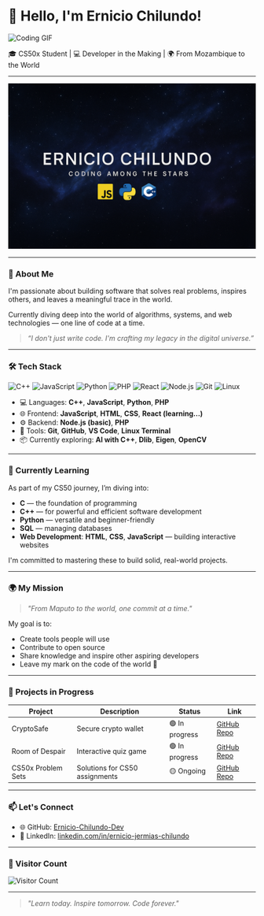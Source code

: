 
# 👋 Hello, I'm Ernicio Chilundo!  

![Coding GIF](https://media.giphy.com/media/3o7aD2saalBwwftBIY/giphy.gif)  

🎓 CS50x Student | 💻 Developer in the Making | 🌍 From Mozambique to the World  

---

<p align="center">
  <img src="./banner.png" alt="Ernicio Chilundo Banner" width="600"/>
</p>

---

### 🧠 About Me  
I'm passionate about building software that solves real problems, inspires others, and leaves a meaningful trace in the world.  

Currently diving deep into the world of algorithms, systems, and web technologies — one line of code at a time.  

> _“I don't just write code. I'm crafting my legacy in the digital universe.”_

---

### 🛠️ Tech Stack  
![C++](https://img.shields.io/badge/-C++-00599C?style=for-the-badge&logo=c%2B%2B&logoColor=white) 
![JavaScript](https://img.shields.io/badge/-JavaScript-F7DF1E?style=for-the-badge&logo=javascript&logoColor=black) 
![Python](https://img.shields.io/badge/-Python-3776AB?style=for-the-badge&logo=python&logoColor=white) 
![PHP](https://img.shields.io/badge/-PHP-777BB4?style=for-the-badge&logo=php&logoColor=white) 
![React](https://img.shields.io/badge/-React-61DAFB?style=for-the-badge&logo=react&logoColor=black) 
![Node.js](https://img.shields.io/badge/-Node.js-339933?style=for-the-badge&logo=node.js&logoColor=white) 
![Git](https://img.shields.io/badge/-Git-F05032?style=for-the-badge&logo=git&logoColor=white) 
![Linux](https://img.shields.io/badge/-Linux-FCC624?style=for-the-badge&logo=linux&logoColor=black)  

- 💻 Languages: **C++**, **JavaScript**, **Python**, **PHP**  
- 🌐 Frontend: **JavaScript**, **HTML**, **CSS**, **React (learning...)**  
- ⚙️ Backend: **Node.js (basic)**, **PHP**  
- 🔧 Tools: **Git**, **GitHub**, **VS Code**, **Linux Terminal**  
- 📦 Currently exploring: **AI with C++**, **Dlib**, **Eigen**, **OpenCV**  

---

### 🌱 Currently Learning  
As part of my CS50 journey, I’m diving into:  

- **C** — the foundation of programming  
- **C++** — for powerful and efficient software development  
- **Python** — versatile and beginner-friendly  
- **SQL** — managing databases  
- **Web Development**: **HTML**, **CSS**, **JavaScript** — building interactive websites  

I'm committed to mastering these to build solid, real-world projects.  

---

### 🌍 My Mission  
> _"From Maputo to the world, one commit at a time."_  

My goal is to:  
- Create tools people will use  
- Contribute to open source  
- Share knowledge and inspire other aspiring developers  
- Leave my mark on the code of the world 🌟  

---

### 📂 Projects in Progress  

| Project          | Description               | Status      | Link                                   |  
|------------------|---------------------------|-------------|---------------------------------------|  
| CryptoSafe       | Secure crypto wallet      | 🟢 In progress | [GitHub Repo](https://github.com/Ernicio-Chilundo-Dev/CryptoSafe) |  
| Room of Despair  | Interactive quiz game     | 🟢 In progress | [GitHub Repo](https://github.com/Ernicio-Chilundo-Dev/Room-of-Despair) |  
| CS50x Problem Sets | Solutions for CS50 assignments | 🟡 Ongoing   | [GitHub Repo](https://github.com/Ernicio-Chilundo-Dev/cs50x-psets) |  

---

### 📫 Let's Connect  
- 🌐 GitHub: [Ernicio-Chilundo-Dev](https://github.com/Ernicio-Chilundo-Dev)  
- 💼 LinkedIn: [linkedin.com/in/ernicio-jermias-chilundo](https://www.linkedin.com/in/ernicio-jermias-chilundo)  

---

### 🌟 Visitor Count  
![Visitor Count](https://profile-counter.glitch.me/Ernicio-Chilundo-Dev/count.svg)  

---

> _"Learn today. Inspire tomorrow. Code forever."_  
